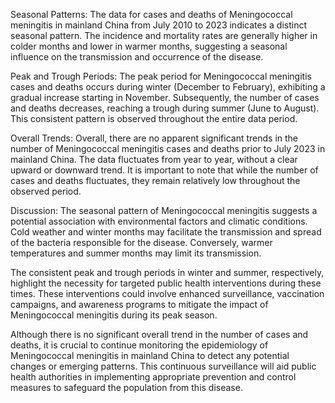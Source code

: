 Seasonal Patterns: The data for cases and deaths of Meningococcal meningitis in mainland China from July 2010 to 2023 indicates a distinct seasonal pattern. The incidence and mortality rates are generally higher in colder months and lower in warmer months, suggesting a seasonal influence on the transmission and occurrence of the disease.

Peak and Trough Periods: The peak period for Meningococcal meningitis cases and deaths occurs during winter (December to February), exhibiting a gradual increase starting in November. Subsequently, the number of cases and deaths decreases, reaching a trough during summer (June to August). This consistent pattern is observed throughout the entire data period.

Overall Trends: Overall, there are no apparent significant trends in the number of Meningococcal meningitis cases and deaths prior to July 2023 in mainland China. The data fluctuates from year to year, without a clear upward or downward trend. It is important to note that while the number of cases and deaths fluctuates, they remain relatively low throughout the observed period.

Discussion: The seasonal pattern of Meningococcal meningitis suggests a potential association with environmental factors and climatic conditions. Cold weather and winter months may facilitate the transmission and spread of the bacteria responsible for the disease. Conversely, warmer temperatures and summer months may limit its transmission.

The consistent peak and trough periods in winter and summer, respectively, highlight the necessity for targeted public health interventions during these times. These interventions could involve enhanced surveillance, vaccination campaigns, and awareness programs to mitigate the impact of Meningococcal meningitis during its peak season.

Although there is no significant overall trend in the number of cases and deaths, it is crucial to continue monitoring the epidemiology of Meningococcal meningitis in mainland China to detect any potential changes or emerging patterns. This continuous surveillance will aid public health authorities in implementing appropriate prevention and control measures to safeguard the population from this disease.